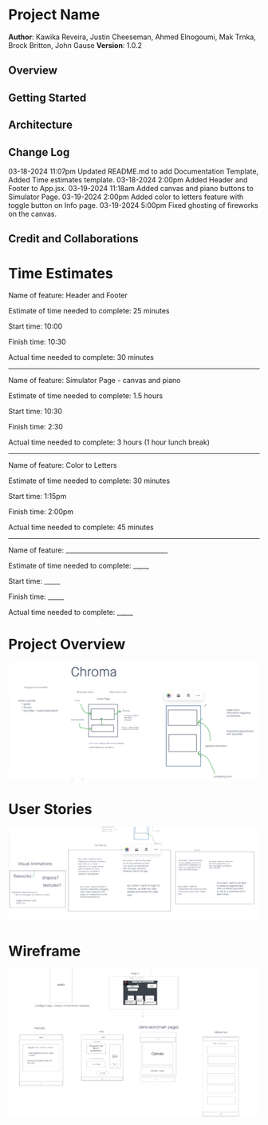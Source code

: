 
# Project Name

**Author**: Kawika Reveira, Justin Cheeseman, Ahmed Elnogoumi, Mak Trnka, Brock Britton, John Gause
**Version**: 1.0.2

## Overview
<!-- Provide a high level overview of what this application is and why you are building it, beyond the fact that it's an assignment for this class. (i.e. What's your problem domain?) -->

## Getting Started
<!-- What are the steps that a user must take in order to build this app on their own machine and get it running? -->

## Architecture
<!-- Provide a detailed description of the application design. What technologies (languages, libraries, etc) you're using, and any other relevant design information. -->

## Change Log #

03-18-2024 11:07pm Updated README.md to add Documentation Template, Added Time estimates template.
03-18-2024 2:00pm Added Header and Footer to App.jsx.
03-19-2024 11:18am Added canvas and piano buttons to Simulator Page.
03-19-2024 2:00pm Added color to letters feature with toggle button on Info page.
03-19-2024 5:00pm Fixed ghosting of fireworks on the canvas.

## Credit and Collaborations
<!-- Give credit (and a link) to other people or resources that helped you build this application. -->


# Time Estimates #

Name of feature: Header and Footer

Estimate of time needed to complete: 25 minutes

Start time: 10:00

Finish time: 10:30

Actual time needed to complete: 30 minutes

*************************************************************************************************************************

Name of feature: Simulator Page - canvas and piano

Estimate of time needed to complete: 1.5 hours

Start time: 10:30

Finish time: 2:30

Actual time needed to complete: 3 hours (1 hour lunch break)

*************************************************************************************************************************

Name of feature: Color to Letters

Estimate of time needed to complete: 30 minutes

Start time: 1:15pm

Finish time: 2:00pm

Actual time needed to complete: 45 minutes

*************************************************************************************************************************

Name of feature: ________________________________

Estimate of time needed to complete: _____

Start time: _____

Finish time: _____

Actual time needed to complete: _____


# Project Overview #

![Project Overview Image](<src/assets/Project-Overview.png>)

# User Stories #

![User Stories](<src/assets/User-Stories.png>)

# Wireframe #

![Wireframe](src/assets/Wireframe.png)
